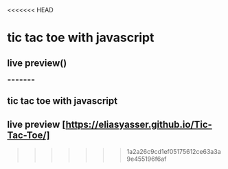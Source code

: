 <<<<<<< HEAD
# tic tac toe with javascript

## live preview()
=======
## tic tac toe with javascript
## live preview [https://eliasyasser.github.io/Tic-Tac-Toe/]
>>>>>>> 1a2a26c9cd1ef05175612ce63a3a9e455196f6af
